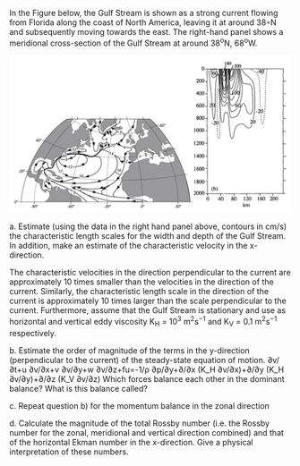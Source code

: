In the Figure below, the Gulf Stream is shown as a strong current flowing from Florida along the coast of North America, leaving it at around 38◦N and subsequently moving towards the east. The right-hand panel shows a meridional cross-section of the Gulf Stream at around 38<sup>o</sup>N, 68<sup>o</sup>W. 

![WBC plot](wbc_schematic.png)

a. Estimate (using the data in the right hand panel above, contours in cm/s) the characteristic length scales for the width and depth of the Gulf Stream. In addition, make an estimate of the characteristic velocity in the x-direction. 

The characteristic velocities in the direction perpendicular to the current are approximately 10 times smaller than the velocities in the direction of the current. Similarly, the characteristic length scale in the direction of the current is approximately 10 times larger than the scale perpendicular to the current. Furthermore, assume that the Gulf Stream is stationary and use as horizontal and vertical eddy viscosity K<sub>H</sub> = 10<sup>3</sup> m<sup>2</sup>s<sup>−1</sup> and K<sub>V</sub> = 0.1 m<sup>2</sup>s<sup>−1</sup> respectively. 

b. Estimate the order of magnitude of the terms in the y-direction (perpendicular to the current) of the steady-state equation of motion. 
∂v/∂t+u ∂v/∂x+v ∂v/∂y+w ∂v/∂z+fu=-1/ρ  ∂p/∂y+∂/∂x (K_H  ∂v/∂x)+∂/∂y (K_H  ∂v/∂y)+∂/∂z (K_V  ∂v/∂z)
Which forces balance each other in the dominant balance? What is this balance called?

c. Repeat question b) for the momentum balance in the zonal direction

d. Calculate the magnitude of the total Rossby number (i.e. the Rossby number for the zonal, meridional and vertical direction combined) and that of the horizontal Ekman number in the x-direction. Give a physical interpretation of these numbers.



